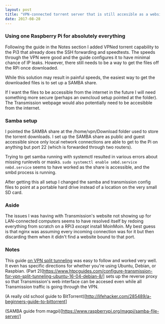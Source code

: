 ```yaml
---
layout: post
title: "VPN-connected torrent server that is still accesible as a website or by SSH with local file sharing"
date: 2017-08-28
---
```

### Using one Raspberry Pi for absolutely everything
Following the guide in the Notes section I added VPNed torrent capability to the Pi3 that already does the SSH forwarding and speedtests.
The speeds through the VPN were good and the guide configures it to have minimal chance of IP leaks. However, there still needs to be a way to get the files off the RPi once downloaded.

While this solution may result in painful speeds, the easiest way to get the downloaded files is to set up a SAMBA share.

If I want the files to be accessible from the internet in the future I will need something more secure (perhaps an owncloud setup pointed at the folder). The Transmission webpage would also potentially need to be accesibble from the internet.

### Samba setup
I pointed the SAMBA share at the /home/vpn/Download folder used to store the torrent downloads. I set up the SAMBA share as public and guest accessible since only local network connections are able to get to the Pi on anything but port 22 (which is forwarded through two routers).

Trying to get samba running with systemctl resulted in various errors about missing runlevels or masks. `sudo systemctl enable smbd.service nmbd.service` seems to have worked as the share is accessible, and the smbd process is running.

After getting this all setup I changed the samba and transmission config files to point at a portable hard drive instead of a location on the very small SD card.

### Aside
The issues I was having with Transmission's website not showing up for LAN-connected computers seems to have resolved itself by redoing everything from scratch on a RPi3 _except_ install MoinMoin. My best guess is that nginx was assuming every incoming connection was for it but then discarding them when it didn't find a website bound to that port.

### Notes
This guide [on VPN split tunneling](https://www.htpcguides.com/force-torrent-traffic-vpn-split-tunnel-debian-8-ubuntu-16-04/ "VPN Split Tunnel") was easy to follow and worked very well. It even has specific directions for whether you're using Ubuntu, Debian, or Raspbian. (Part 2)[https://www.htpcguides.com/configure-transmission-for-vpn-split-tunneling-ubuntu-16-04-debian-8/] sets up the reverse proxy so that Transmission's web interface can be accesed even while all Transmission traffic is going through the VPN.

(A really old school guide to BitTorrent)[http://lifehacker.com/285489/a-beginners-guide-to-bittorrent]

(SAMBA guide from magpi)[https://www.raspberrypi.org/magpi/samba-file-server/]
